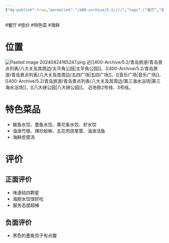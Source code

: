 ```yaml
---
{"dg-publish":true,"permalink":"/400-archive/5-2////","tags":["餐厅","低价","特色菜","海鲜"]}
---
```


#餐厅 #低价 #特色菜 #海鲜 
# 位置
![Pasted image 20240424165247.png](/img/user/800-%E5%85%B6%E4%BB%96/801-%E5%9B%BE%E7%89%87/Pasted%20image%2020240424165247.png)
近[[400-Archive/5.2/青岛旅游/青岛景点列表/八大关及其周边/太平角公园\|太平角公园]]、[[400-Archive/5.2/青岛旅游/青岛景点列表/八大关及其周边/五四广场\|五四广场]]、[[音乐广场\|音乐广场]]、[[400-Archive/5.2/青岛旅游/青岛景点列表/八大关及其周边/第三海水浴场\|第三海水浴场]]，[[八大峡公园\|八大峡公园]]。
近地铁2号线、3号线。
# 特色菜品
- 鲅鱼水饺、墨鱼水饺、黄花鱼水饺、虾水饺
- 油泼竹蛏、辣炒蛤蜊、五花肉烧笔管、油泼活鱼
- 海鲜疙瘩汤
# 评价
## 正面评价
- 味道给四颗星
- 海胆水饺很好吃
- 服务态度超棒
## 负面评价
- 黑色的墨鱼饺子有点腥